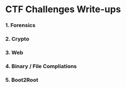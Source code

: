 # CTF Challenges Write-ups

### 1. Forensics

### 2. Crypto

### 3. Web 

### 4. Binary / File Compliations

### 5. Boot2Root

